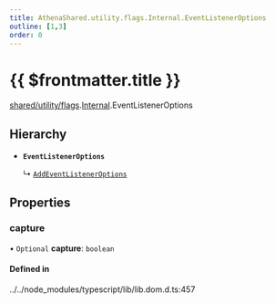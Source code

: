 ```yaml
---
title: AthenaShared.utility.flags.Internal.EventListenerOptions
outline: [1,3]
order: 0
---
```


# {{ $frontmatter.title }}


[shared/utility/flags](../modules/shared_utility_flags.md).[Internal](../modules/shared_utility_flags_Internal.md).EventListenerOptions

## Hierarchy

- **`EventListenerOptions`**

  ↳ [`AddEventListenerOptions`](shared_utility_flags_Internal_AddEventListenerOptions.md)

## Properties

### capture

• `Optional` **capture**: `boolean`

#### Defined in

../../node_modules/typescript/lib/lib.dom.d.ts:457

